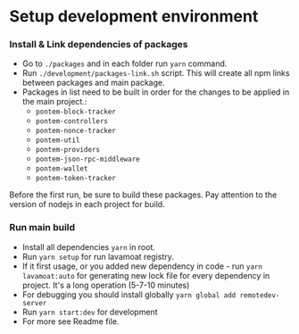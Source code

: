 # Setup development environment

### Install & Link dependencies of packages
- Go to `./packages` and in each folder run `yarn` command.
- Run `./development/packages-link.sh` script. This will create all npm links between packages and main package.
- Packages in list need to be built in order for the changes to be applied in the main project.:
  - `pontem-block-tracker`
  - `pontem-controllers`
  - `pontem-nonce-tracker`
  - `pontem-util`
  - `pontem-providers`
  - `pontem-json-rpc-middleware`
  - `pontem-wallet`
  - `pontem-token-tracker`

Before the first run, be sure to build these packages.
Pay attention to the version of nodejs in each project for build.

### Run main build
- Install all dependencies `yarn` in root.
- Run `yarn setup` for run lavamoat registry.
- If it first usage, or you added new dependency in code - run `yarn lavamoat:auto` for generating new lock file for every dependency in project. It's a long operation (5-7-10 minutes)
- For debugging you should install globally `yarn global add remotedev-server`
- Run `yarn start:dev` for development
- For more see Readme file.
